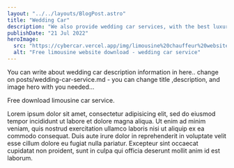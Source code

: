 ```yaml
---
layout: "../../layouts/BlogPost.astro"
title: "Wedding Car"
description: "We also provide wedding car services, with the best luxury limousines or sedans for your wedding."
publishDate: "21 Jul 2022"
heroImage:
  src: "https://cybercar.vercel.app/img/limousine%20chauffeur%20website11.webp"
  alt: "Free limousine website download - wedding car service"
---
```


You can write about wedding car description information in here.. change on posts/wedding-car-service.md - you can change title ,description, and image hero with you needed...

Free download limousine car service.

Lorem ipsum dolor sit amet, consectetur adipisicing elit, sed do eiusmod tempor incididunt ut labore et dolore magna aliqua. Ut enim ad minim veniam, quis nostrud exercitation ullamco laboris nisi ut aliquip ex ea commodo consequat. Duis aute irure dolor in reprehenderit in voluptate velit esse cillum dolore eu fugiat nulla pariatur. Excepteur sint occaecat cupidatat non proident, sunt in culpa qui officia deserunt mollit anim id est laborum.
